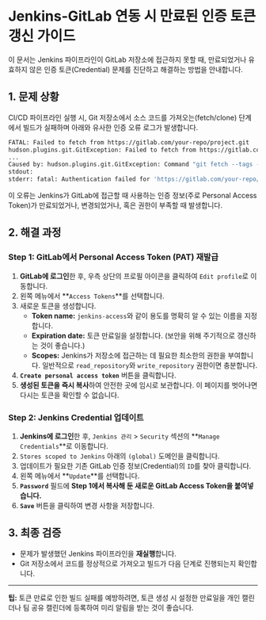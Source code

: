 # Jenkins-GitLab 연동 시 만료된 인증 토큰 갱신 가이드

이 문서는 Jenkins 파이프라인이 GitLab 저장소에 접근하지 못할 때, 만료되었거나 유효하지 않은 인증 토큰(Credential) 문제를 진단하고 해결하는 방법을 안내합니다.

## 1. 문제 상황

CI/CD 파이프라인 실행 시, Git 저장소에서 소스 코드를 가져오는(fetch/clone) 단계에서 빌드가 실패하며 아래와 유사한 인증 오류 로그가 발생합니다.

```bash
FATAL: Failed to fetch from https://gitlab.com/your-repo/project.git
hudson.plugins.git.GitException: Failed to fetch from https://gitlab.com/your-repo/project.git
...
Caused by: hudson.plugins.git.GitException: Command "git fetch --tags --force --progress -- https://gitlab.com/your-repo/project.git +refs/heads/*:refs/remotes/origin/*" returned status code 128:
stdout:
stderr: fatal: Authentication failed for 'https://gitlab.com/your-repo/project.git/'
```

이 오류는 Jenkins가 GitLab에 접근할 때 사용하는 인증 정보(주로 Personal Access Token)가 만료되었거나, 변경되었거나, 혹은 권한이 부족할 때 발생합니다.

## 2. 해결 과정

### Step 1: GitLab에서 Personal Access Token (PAT) 재발급

1.  **GitLab에 로그인**한 후, 우측 상단의 프로필 아이콘을 클릭하여 `Edit profile`로 이동합니다.
2.  왼쪽 메뉴에서 **`Access Tokens`**를 선택합니다.
3.  새로운 토큰을 생성합니다.
    *   **Token name:** `jenkins-access`와 같이 용도를 명확히 알 수 있는 이름을 지정합니다.
    *   **Expiration date:** 토큰 만료일을 설정합니다. (보안을 위해 주기적으로 갱신하는 것이 좋습니다.)
    *   **Scopes:** Jenkins가 저장소에 접근하는 데 필요한 최소한의 권한을 부여합니다. 일반적으로 `read_repository`와 `write_repository` 권한이면 충분합니다.
4.  **`Create personal access token`** 버튼을 클릭합니다.
5.  **생성된 토큰을 즉시 복사**하여 안전한 곳에 임시로 보관합니다. 이 페이지를 벗어나면 다시는 토큰을 확인할 수 없습니다.

### Step 2: Jenkins Credential 업데이트

1.  **Jenkins에 로그인**한 후, `Jenkins 관리` > `Security` 섹션의 **`Manage Credentials`**로 이동합니다.
2.  `Stores scoped to Jenkins` 아래의 `(global)` 도메인을 클릭합니다.
3.  업데이트가 필요한 기존 GitLab 인증 정보(Credential)의 `ID`를 찾아 클릭합니다.
4.  왼쪽 메뉴에서 **`Update`**를 선택합니다.
5.  **`Password`** 필드에 **Step 1에서 복사해 둔 새로운 GitLab Access Token을 붙여넣습니다.**
6.  **`Save`** 버튼을 클릭하여 변경 사항을 저장합니다.

## 3. 최종 검증

-   문제가 발생했던 Jenkins 파이프라인을 **재실행**합니다.
-   Git 저장소에서 코드를 정상적으로 가져오고 빌드가 다음 단계로 진행되는지 확인합니다.

---

**팁:** 토큰 만료로 인한 빌드 실패를 예방하려면, 토큰 생성 시 설정한 만료일을 개인 캘린더나 팀 공유 캘린더에 등록하여 미리 알림을 받는 것이 좋습니다.
